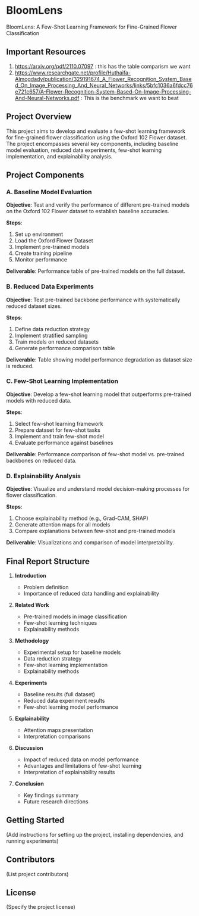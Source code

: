 # BloomLens

BloomLens: A Few-Shot Learning Framework for Fine-Grained Flower Classification

## Important Resources
1. https://arxiv.org/pdf/2110.07097 : this has the table comparism we want
2. https://www.researchgate.net/profile/Huthaifa-Almogdady/publication/329191674_A_Flower_Recognition_System_Based_On_Image_Processing_And_Neural_Networks/links/5bfc1036a6fdcc76e721c657/A-Flower-Recognition-System-Based-On-Image-Processing-And-Neural-Networks.pdf : This is the benchmark we want to beat

## Project Overview

This project aims to develop and evaluate a few-shot learning framework for fine-grained flower classification using the Oxford 102 Flower dataset. The project encompasses several key components, including baseline model evaluation, reduced data experiments, few-shot learning implementation, and explainability analysis.

## Project Components

### A. Baseline Model Evaluation

**Objective**: Test and verify the performance of different pre-trained models on the Oxford 102 Flower dataset to establish baseline accuracies.

**Steps**:
1. Set up environment
2. Load the Oxford Flower Dataset
3. Implement pre-trained models
4. Create training pipeline
5. Monitor performance

**Deliverable**: Performance table of pre-trained models on the full dataset.

### B. Reduced Data Experiments

**Objective**: Test pre-trained backbone performance with systematically reduced dataset sizes.

**Steps**:
1. Define data reduction strategy
2. Implement stratified sampling
3. Train models on reduced datasets
4. Generate performance comparison table

**Deliverable**: Table showing model performance degradation as dataset size is reduced.

### C. Few-Shot Learning Implementation

**Objective**: Develop a few-shot learning model that outperforms pre-trained models with reduced data.

**Steps**:
1. Select few-shot learning framework
2. Prepare dataset for few-shot tasks
3. Implement and train few-shot model
4. Evaluate performance against baselines

**Deliverable**: Performance comparison of few-shot model vs. pre-trained backbones on reduced data.

### D. Explainability Analysis

**Objective**: Visualize and understand model decision-making processes for flower classification.

**Steps**:
1. Choose explainability method (e.g., Grad-CAM, SHAP)
2. Generate attention maps for all models
3. Compare explanations between few-shot and pre-trained models

**Deliverable**: Visualizations and comparison of model interpretability.

## Final Report Structure

1. **Introduction**
   - Problem definition
   - Importance of reduced data handling and explainability

2. **Related Work**
   - Pre-trained models in image classification
   - Few-shot learning techniques
   - Explainability methods

3. **Methodology**
   - Experimental setup for baseline models
   - Data reduction strategy
   - Few-shot learning implementation
   - Explainability methods

4. **Experiments**
   - Baseline results (full dataset)
   - Reduced data experiment results
   - Few-shot learning model performance

5. **Explainability**
   - Attention maps presentation
   - Interpretation comparisons

6. **Discussion**
   - Impact of reduced data on model performance
   - Advantages and limitations of few-shot learning
   - Interpretation of explainability results

7. **Conclusion**
   - Key findings summary
   - Future research directions

## Getting Started

(Add instructions for setting up the project, installing dependencies, and running experiments)

## Contributors

(List project contributors)

## License

(Specify the project license)
